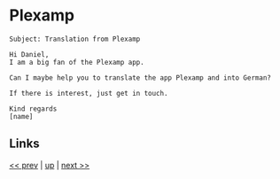 # Plexamp

    Subject: Translation from Plexamp

    Hi Daniel,
    I am a big fan of the Plexamp app.

    Can I maybe help you to translate the app Plexamp and into German?

    If there is interest, just get in touch.

    Kind regards
    [name]

## Links

[<< prev](2022-02-02.md) | [up](../) | [next >> ](2022-02-26.md)
